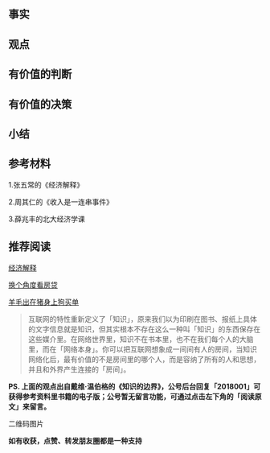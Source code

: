 ## 事实

## 观点


## 有价值的判断


## 有价值的决策



## 小结



## 参考材料

1.张五常的《经济解释》

2.周其仁的《收入是一连串事件》

3.薛兆丰的北大经济学课


## 推荐阅读

[经济解释](https://mp.weixin.qq.com/s/8Ety7Z7wpkwWHhMwA1cKtg)

[换个角度看房贷](https://mp.weixin.qq.com/s/bPpGOr_puIoJnJYtk8GFiQ)

[羊毛出在猪身上狗买单](https://mp.weixin.qq.com/s?__biz=MzU4MzQ5MTc2Mg==&mid=2247483735&idx=1&sn=6fba2c5357c0af32f2ccd92a0add0967&chksm=fda9088acade819c1771b8747f62a5c5adb52d87dc49993ae5d9bc7f154ebe6838a17f0b154a#rd)

> 互联网的特性重新定义了「知识」，原来我们以为印刷在图书、报纸上具体的文字信息就是知识，但其实根本不存在这么一种叫「知识」的东西保存在这些媒介里。在网络世界里，知识不在书本里，也不在我们每个人的大脑里，而在「网络本身」。你可以把互联网想象成一间间有人的房间，当知识网络化后，最有价值的不是房间里的哪个人，而是容纳了所有的人和思想，并且和外界产生连接的「房间」。

**PS. 上面的观点出自戴维·温伯格的《知识的边界》，公号后台回复「2018001」可获得参考资料里书籍的电子版；公号暂无留言功能，可通过点击左下角的「阅读原文」来留言。**

二维码图片

**如有收获，点赞、转发朋友圈都是一种支持**

